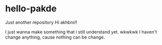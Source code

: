 # hello-pakde
Just another repository
Hi akhbro!!

I just wanna make something that i still understand yet. wkwkwk
I haven't change anything, cause nothing can be change.
 
